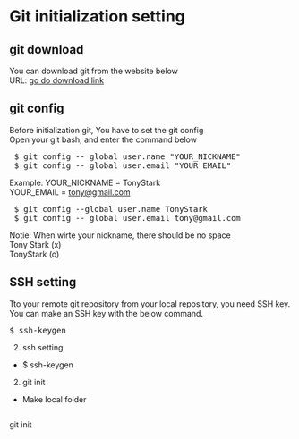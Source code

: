 # Git initialization setting


## git download
You can download git from the website below  
URL: <a href="https://google.com" target="_blank">go do download link</a>  
 

## git config
Before initialization git, You have to set the git config  
Open your git bash, and enter the command below  
<pre>
 $ git config -- global user.name "YOUR_NICKNAME"  
 $ git config -- global user.email "YOUR_EMAIL"  
</pre>

Example:
YOUR_NICKNAME = TonyStark  
YOUR_EMAIL    = tony@gmail.com  
<pre>
 $ git config --global user.name TonyStark  
 $ git config -- global user.email tony@gmail.com  
</pre>

Notie: When wirte your nickname, there should be no space  
Tony Stark (x)  
TonyStark  (o)  


## SSH setting
Tto your remote git repository from your local repository,  you need SSH key. 
You can make an SSH key with the below command.
<pre>
$ ssh-keygen
</pre>



2. ssh setting
- $ ssh-keygen

2. git init
- Make local folder 
<pre>
</pre>

git init
